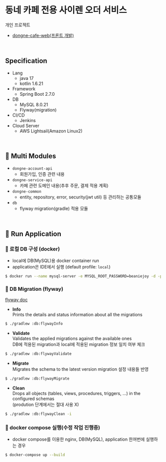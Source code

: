 # 동네 카페 전용 사이렌 오더 서비스

개인 프로젝트
- [dongne-cafe-web(프론트 개발)](https://github.com/beaniejoy/dongne-cafe-web)

<br>

## Specification
- Lang
  - java 17
  - kotlin 1.6.21
- Framework
  - Spring Boot 2.7.0
- DB
  - MySQL 8.0.21
  - Flyway(migration)
- CI/CD
  - Jenkins
- Cloud Server
  - AWS Lightsail(Amazon Linux2)

<br>

## :pushpin: Multi Modules
- `dongne-account-api`
  - 회원가입, 인증 관련 내용
- `dongne-service-api`
  - 카페 관련 도메인 내용(추후 주문, 결제 적용 계획)
- `dongne-common`
  - entity, repository, error, security(jwt util) 등 관리하는 공통모듈
- `db`
  - flyway migration(gradle) 적용 모듈

<br>

## :pushpin: Run Application

### 💽 로컬 DB 구성 (docker)
- local에 DB(MySQL)용 docker container run
- application은 IDE에서 실행 (default profile: `local`)
```bash
$ docker run --name mysql-server -e MYSQL_ROOT_PASSWORD=beaniejoy -d -p 3306:3306 mysql:8.0.21
```

### 💽 DB Migration (flyway)
[flyway doc](https://documentation.red-gate.com/fd/flyway-documentation-138346877.html)
- **Info**  
Prints the details and status information about all the migrations
```bash
$ ./gradlew :db:flywayInfo
```
- **Validate**  
Validates the applied migrations against the available ones  
DB에 적용된 migration과 local에 적용된 migration 정보 일치 여부 체크
```bash
$ ./gradlew :db:flywayValidate
```
- **Migrate**  
Migrates the schema to the latest version
migration 설정 내용들 반영
```bash
$ ./gradlew :db:flywayMigrate
```
- **Clean**  
Drops all objects (tables, views, procedures, triggers, …) in the configured schemas  
(prodution 단계에서는 절대 사용 X)
```bash
$ ./gradlew :db:flywayClean -i
```

### 💽 docker compose 실행(수정 작업 진행중)
- docker compose를 이용한 nginx, DB(MySQL), application 한꺼번에 실행하는 경우
```bash
$ docker-compose up --build
```

